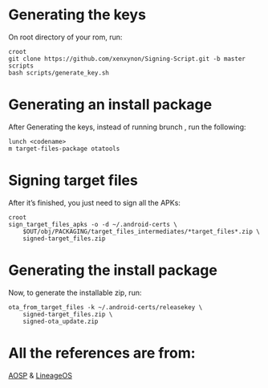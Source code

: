 # Generating the keys
On root directory of your rom, run:

    croot
    git clone https://github.com/xenxynon/Signing-Script.git -b master scripts
    bash scripts/generate_key.sh


# Generating an install package
After Generating the keys, instead of running brunch , run the following: 

    lunch <codename>
    m target-files-package otatools


# Signing target files

After it’s finished, you just need to sign all the APKs: 

    croot 
    sign_target_files_apks -o -d ~/.android-certs \
        $OUT/obj/PACKAGING/target_files_intermediates/*target_files*.zip \
        signed-target_files.zip


# Generating the install package

Now, to generate the installable zip, run:

    ota_from_target_files -k ~/.android-certs/releasekey \
        signed-target_files.zip \
        signed-ota_update.zip


# All the references are from:

[AOSP](https://source.android.com/devices/tech/ota/sign_builds) &
[LineageOS](https://wiki.lineageos.org/signing_builds)
